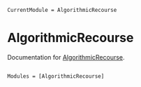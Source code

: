 ```@meta
CurrentModule = AlgorithmicRecourse
```

# AlgorithmicRecourse

Documentation for [AlgorithmicRecourse](https://github.com/pat-alt/AlgorithmicRecourse.jl).

```@index
```

```@autodocs
Modules = [AlgorithmicRecourse]
```
